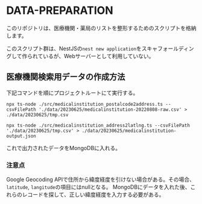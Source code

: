 # DATA-PREPARATION

このリポジトリは、医療機関・薬局のリストを整形するためのスクリプトを格納します。

このスクリプト群は、NestJSの`nest new application`をスキャフォールディングして作られているが、Webサーバーとして利用していない。

## 医療機関検索用データの作成方法

下記コマンドを順にプロジェクトルートにて実行する。

```shell: ピルにゃんデータから郵便番号を元に住所、市区町村コードを取得
npx ts-node ./src/medicalinstitution_postalcode2address.ts --csvFilePath './data/20230625/medicalinstitution-20220808-raw.csv' > ./data/20230625/tmp.csv
```

```shell: 住所から緯度経度を取得
npx ts-node ./src/medicalinstitution_address2latlng.ts --csvFilePath './data/20230625/tmp.csv' > ./data/20230625/medicalinstitution-output.json
```

これで出力されたデータをMongoDBに入れる。

### 注意点
Google Geocoding APIで住所から緯度経度を引けない場合がある。その場合、`latitude`,  `langitude`の項目にはnullとなる。
MongoDBにデータを入れた後、これらのレコードを探して、正しい緯度経度を入力する必要がある。
